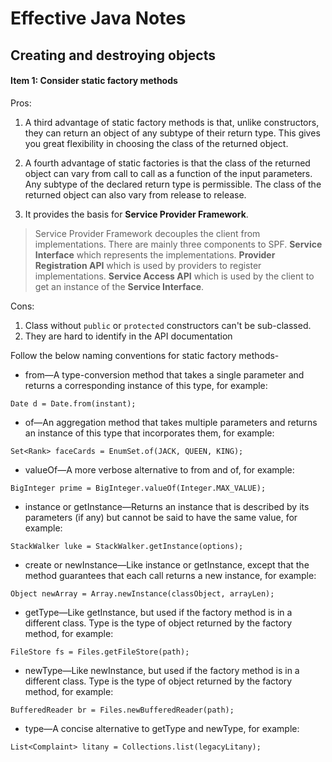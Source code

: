 # Effective Java Notes

## Creating and destroying objects

#### Item 1: Consider static factory methods

Pros:

1.  A third advantage of static factory methods is that, unlike constructors,
    they can return an object of any subtype of their return type. This gives
    you great flexibility in choosing the class of the returned object.

2.  A fourth advantage of static factories is that the class of the returned
    object can vary from call to call as a function of the input parameters. Any
    subtype of the declared return type is permissible. The class of the
    returned object can also vary from release to release.

3. It provides the basis for **Service Provider Framework**.

> Service Provider Framework decouples the client from implementations. There
> are mainly three components to SPF. **Service Interface** which represents the
> implementations. **Provider Registration API** which is used by providers to
> register implementations. **Service Access API** which is used by the client
> to get an instance of the **Service Interface**.

Cons:

1. Class without `public` or `protected` constructors can't be sub-classed.
2. They are hard to identify in the API documentation

Follow the below naming conventions for static factory methods-

- from—A type-conversion method that takes a single parameter and returns a
corresponding instance of this type, for example:

`Date d = Date.from(instant);`

- of—An aggregation method that takes multiple parameters and returns an
instance of this type that incorporates them, for example:

`Set<Rank> faceCards = EnumSet.of(JACK, QUEEN, KING);`

- valueOf—A more verbose alternative to from and of, for example:

`BigInteger prime = BigInteger.valueOf(Integer.MAX_VALUE);`

- instance or getInstance—Returns an instance that is described by its
parameters (if any) but cannot be said to have the same value, for example:

`StackWalker luke = StackWalker.getInstance(options);`

- create or newInstance—Like instance or getInstance, except that the method
guarantees that each call returns a new instance, for example:

`Object newArray = Array.newInstance(classObject, arrayLen);`

- getType—Like getInstance, but used if the factory method is in a different
class. Type is the type of object returned by the factory method, for example:

`FileStore fs = Files.getFileStore(path);`

- newType—Like newInstance, but used if the factory method is in a different
class. Type is the type of object returned by the factory method, for example:

`BufferedReader br = Files.newBufferedReader(path);`

- type—A concise alternative to getType and newType, for example:

`List<Complaint> litany = Collections.list(legacyLitany);`



